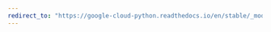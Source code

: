 ```yaml
---
redirect_to: "https://google-cloud-python.readthedocs.io/en/stable/_modules/google/cloud/spanner_v1/streamed.html"
---
```

